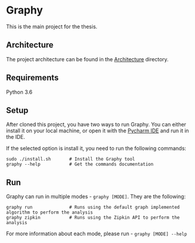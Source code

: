 # Graphy

This is the main project for the thesis.

## Architecture

The project architecture can be found in the [Architecture](/docs/architecture) directory.

## Requirements

Python 3.6

## Setup

After cloned this project, you have two ways to run Graphy. You can either install it on your local machine, or open it 
with the [Pycharm IDE](https://www.jetbrains.com/pycharm/) and run it in the IDE.

If the selected option is install it, you need to run the following commands:

```
sudo ./install.sh       # Install the Graphy tool
graphy --help           # Get the commands documentation
```

## Run

Graphy can run in multiple modes - `graphy [MODE]`. They are the following:

```
graphy run              # Runs using the default graph implemented algorithm to perform the analysis
graphy zipkin           # Runs using the Zipkin API to perform the analysis
```

For more information about each mode, please run - `graphy [MODE] --help`
